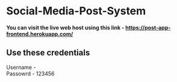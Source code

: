 # Social-Media-Post-System

<b>You can visit the live web host using this link - https://post-app-frontend.herokuapp.com/</b>

## Use these credentials
Username - <any username> </br>
Passowrd - 123456
